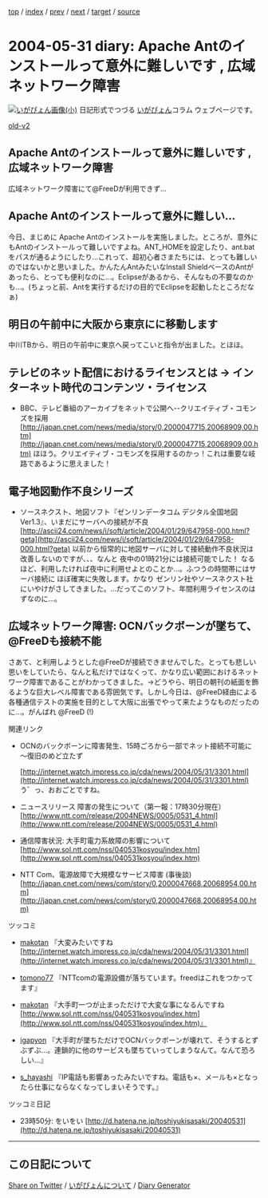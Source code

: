 [top](https://igapyon.github.io/diary/) 
 / [index](https://igapyon.github.io/diary/2004/index.html) 
 / [prev](https://igapyon.github.io/diary/2004/ig040530.html) 
 / [next](https://igapyon.github.io/diary/2004/ig040601.html) 
 / [target](https://igapyon.github.io/diary/2004/ig040531.html) 
 / [source](https://github.com/igapyon/diary/blob/gh-pages/2004/ig040531.html.src.md) 

2004-05-31 diary: Apache Antのインストールって意外に難しいです , 広域ネットワーク障害
=====================================================================================================
[![いがぴょん画像(小)](https://igapyon.github.io/diary/images/iga200306s.jpg "いがぴょん")](https://igapyon.github.io/diary/memo/memoigapyon.html) 日記形式でつづる [いがぴょん](https://igapyon.github.io/diary/memo/memoigapyon.html)コラム ウェブページです。

[old-v2](ig040531-orig.html)

## Apache Antのインストールって意外に難しいです , 広域ネットワーク障害

広域ネットワーク障害にて@FreeDが利用できず… 


## Apache Antのインストールって意外に難しい…

今日、まじめに Apache Antのインストールを実施しました。ところが、意外にもAntのインストールって難しいですよね。ANT_HOMEを設定したり、ant.batをパスが通るようにしたり…これって、超初心者さまたちには、とっても難しいのではないかと思いました。かんたんAntみたいなInstall ShieldベースのAntがあったら、とっても便利なのに…。Eclipseがあるから、そんなもの不要なのかも…。(ちょっと前、Antを実行するだけの目的でEclipseを起動したところだなぁ)

## 明日の午前中に大阪から東京にに移動します

中川TBから、明日の午前中に東京へ戻ってこいと指令が出ました。とほほ。

## テレビのネット配信におけるライセンスとは → インターネット時代のコンテンツ・ライセンス

* BBC、テレビ番組のアーカイブをネットで公開へ--クリエイティブ・コモンズを採用
  [http://japan.cnet.com/news/media/story/0,2000047715,20068909,00.htm](http://japan.cnet.com/news/media/story/0,2000047715,20068909,00.htm)
  ほほう。クリエイティブ・コモンズを採用するのかっ！これは重要な岐路であるように思えました！

## 電子地図動作不良シリーズ

* ソースネクスト、地図ソフト『ゼンリンデータコム デジタル全国地図Ver1.3』、いまだにサーバへの接続が不良
  [http://ascii24.com/news/i/soft/article/2004/01/29/647958-000.html?geta](http://ascii24.com/news/i/soft/article/2004/01/29/647958-000.html?geta)
  以前から恒常的に地図サーバに対して接続動作不良状況は改善しないのですが、、、なんと
  夜中の01時21分には接続可能でした！ なるほど、利用したければ夜中に利用せよとのことか…。ふつうの時間帯にはサーバ接続に
  ほぼ確実に失敗します。かなり ゼンリン社やソースネクスト社にいやけがさしてきました。…だってこのソフト、年間利用ライセンスのはずなのに…。

## 広域ネットワーク障害: OCNバックボーンが墜ちて、@FreeDも接続不能

さあて、と利用しようとした@FreeDが接続できませんでした。とっても悲しい思いをしていたら、なんと私だけではなくって、かなり広い範囲におけるネットワーク障害であることがわかってきました。→どうやら、明日の朝刊の紙面を飾るような巨大レベル障害である雰囲気です。しかし今日は、@FreeD経由による各種通信テストの実施を目的として大阪に出張でやって来たようなものだったのに…。がんばれ @FreeD (!)

関連リンク

* OCNのバックボーンに障害発生、15時ごろから一部でネット接続不可能に ～復旧のめど立たず
  
  [http://internet.watch.impress.co.jp/cda/news/2004/05/31/3301.html](http://internet.watch.impress.co.jp/cda/news/2004/05/31/3301.html)
  う゛っ、おおごとですね。
  
* ニュースリリース 障害の発生について（第一報：17時30分現在）
  [http://www.ntt.com/release/2004NEWS/0005/0531_4.html](http://www.ntt.com/release/2004NEWS/0005/0531_4.html)
  
* 通信障害状況: 大手町電力系故障の影響について
  [http://www.sol.ntt.com/nss/040531kosyou/index.htm](http://www.sol.ntt.com/nss/040531kosyou/index.htm)
  
* NTT Com、電源故障で大規模なサービス障害 (事後談)
  [http://japan.cnet.com/news/com/story/0,2000047668,20068954,00.htm](http://japan.cnet.com/news/com/story/0,2000047668,20068954,00.htm)

ツッコミ

* [makotan](http://d.hatena.ne.jp/makotan/) 『大変みたいですね[http://internet.watch.impress.co.jp/cda/news/2004/05/31/3301.html](http://internet.watch.impress.co.jp/cda/news/2004/05/31/3301.html)』
  
* [tomono77](http://d.hatena.ne.jp/tomono77/) 『NTTcomの電源設備が落ちています。freedはこれをつかってます』
  
  
* [makotan](http://d.hatena.ne.jp/makotan/) 『大手町一つが止まっただけで大変な事になるんですね[http://www.sol.ntt.com/nss/040531kosyou/index.htm](http://www.sol.ntt.com/nss/040531kosyou/index.htm)』
  
* [igapyon](http://d.hatena.ne.jp/igapyon/) 『大手町が墜ちただけでOCNバックボーンが壊れて、そうするとずぶずぶ…。連鎖的に他のサービスも墜ちていってしまうなんて。なんて恐ろしい…』
  
* [s_hayashi](http://d.hatena.ne.jp/s_hayashi/) 『IP電話も影響あったみたいですね。電話も×、メールも×となったら仕事にならなくなってしまいそうです。』

ツッコミ日記

* 23時50分: をいをい
  [http://d.hatena.ne.jp/toshiyukisasaki/20040531](http://d.hatena.ne.jp/toshiyukisasaki/20040531)

----------------------------------------------------------------------------------------------------

## この日記について

[Share on Twitter](https://twitter.com/intent/tweet?hashtags=igapyon%2Cdiary%2C%E3%81%84%E3%81%8C%E3%81%B4%E3%82%87%E3%82%93&text=Apache+Ant%E3%81%AE%E3%82%A4%E3%83%B3%E3%82%B9%E3%83%88%E3%83%BC%E3%83%AB%E3%81%A3%E3%81%A6%E6%84%8F%E5%A4%96%E3%81%AB%E9%9B%A3%E3%81%97%E3%81%84%E3%81%A7%E3%81%99+%2C+%E5%BA%83%E5%9F%9F%E3%83%8D%E3%83%83%E3%83%88%E3%83%AF%E3%83%BC%E3%82%AF%E9%9A%9C%E5%AE%B3&url=https%3A%2F%2Figapyon.github.io%2Fdiary%2F2004%2Fig040531.html) / [いがぴょんについて](https://igapyon.github.io/diary/memo/memoigapyon.html) / [Diary Generator](https://github.com/igapyon/igapyonv3)
